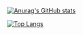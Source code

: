 [![Anurag's GitHub stats](https://github-readme-stats.vercel.app/api?username=raiansantos&count_private=true&show_icons=true&theme=dracula)](https://github.com/anuraghazra/github-readme-stats)

[![Top Langs](https://github-readme-stats.vercel.app/api/top-langs/?username=raiansantos)](https://github.com/anuraghazra/github-readme-stats)
